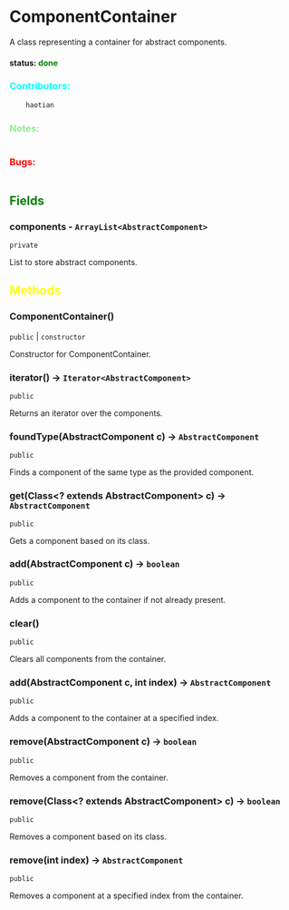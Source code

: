 # ComponentContainer
A class representing a container for abstract components.

#### status: <span style="color:green;">done</span>
### <span style="color:cyan;">Contributors:</span>
<!--put your names here between the ``` if you worked on it, and put what you did-->
```diff
    haotian
```
### <span style="color:lightgreen;">Notes:</span>
```diff

```
### <span style="color:red;">Bugs:</span>
```diff
```
## <span style="color:green;">Fields</span>

### components - `ArrayList<AbstractComponent>`
`private`

List to store abstract components.

## <span style="color:yellow;">Methods</span>

### ComponentContainer()
`public` | `constructor`

Constructor for ComponentContainer.

### iterator() -> `Iterator<AbstractComponent>`
`public`

Returns an iterator over the components.

### foundType(AbstractComponent c) -> `AbstractComponent`
`public`

Finds a component of the same type as the provided component.

### get(Class<? extends AbstractComponent> c) -> `AbstractComponent`
`public`

Gets a component based on its class.

### add(AbstractComponent c) -> `boolean`
`public`

Adds a component to the container if not already present.

### clear()
`public`

Clears all components from the container.

### add(AbstractComponent c, int index) -> `AbstractComponent`
`public`

Adds a component to the container at a specified index.

### remove(AbstractComponent c) -> `boolean`
`public`

Removes a component from the container.

### remove(Class<? extends AbstractComponent> c) -> `boolean`
`public`

Removes a component based on its class.

### remove(int index) -> `AbstractComponent`
`public`

Removes a component at a specified index from the container.
